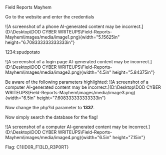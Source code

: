 Field Reports Mayhem

Go to the website and enter the credentials

![A screenshot of a phone AI-generated content may be
incorrect.](D:\Desktop\DOD CYBER WRITEUPS\Field-Reports-Mayhem\images/media/image1.png){width="5.15625in"
height="6.708333333333333in"}

1234:spudpotato

![A screenshot of a login page AI-generated content may be
incorrect.](D:\Desktop\DOD CYBER WRITEUPS\Field-Reports-Mayhem\images/media/image2.png){width="4.5in"
height="5.84375in"}

Be aware of the following parameters highlighted: ![A screenshot of a
computer AI-generated content may be
incorrect.](D:\Desktop\DOD CYBER WRITEUPS\Field-Reports-Mayhem\images/media/image3.png){width="6.5in"
height="7.608333333333333in"}

Now change the php?id parameter to **1337**.

Now simply search the database for the flag!

![A screenshot of a computer AI-generated content may be
incorrect.](D:\Desktop\DOD CYBER WRITEUPS\Field-Reports-Mayhem\images/media/image4.png){width="6.5in"
height="7.15in"}

Flag: C1{ID0R_F13LD_R3P0RT}
